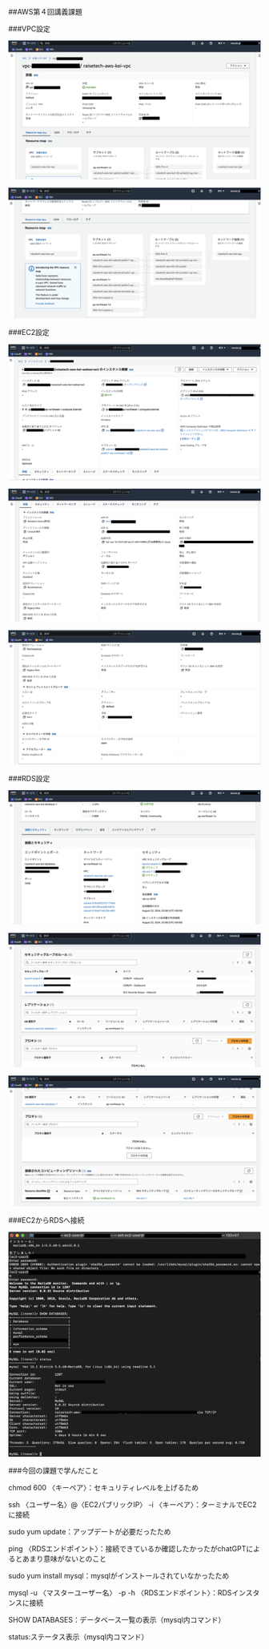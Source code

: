 ##AWS第４回講義課題

###VPC設定

![1VPC.png](./images/1VPC.png)

![2VPC.png](./images/2VPC.png)

###EC2設定

![3EC2.png](./images/3EC2.png)

![4EC2.png](./images/4EC2.png)

![5EC2.png](./images/5EC2.png)

###RDS設定

![6RDS.png](./images/6RDS.png)

![7RDS.png](./images/7RDS.png)

![8RDS.png](./images/8RDS.png)

###EC2からRDSへ接続

![9EC2-RDS.png](./images/9EC2-RDS.png)

###今回の課題で学んだこと

chmod 600 〈キーペア〉：セキュリティレベルを上げるため

ssh 〈ユーザー名〉@〈EC2パブリックIP〉 -i 〈キーペア〉：ターミナルでEC2に接続

sudo yum update：アップデートが必要だったため

ping 〈RDSエンドポイント〉：接続できているか確認したかったがchatGPTによるとあまり意味がないとのこと

sudo yum install mysql：mysqlがインストールされていなかったため

mysql -u 〈マスターユーザー名〉 -p -h 〈RDSエンドポイント〉：RDSインスタンスに接続

SHOW DATABASES：データベース一覧の表示（mysql内コマンド）

status:ステータス表示（mysql内コマンド）


